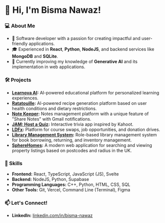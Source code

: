 # 👋 Hi, I'm Bisma Nawaz!

### 💻 About Me
- 🚀 Software developer with a passion for creating impactful and user-friendly applications.
- 🎓 Experienced in **React**, **Python**, **NodeJS**, and backend services like **MongoDB** and **SQLite**.
- 🌱 Currently improving my knowledge of **Generative AI** and its implementation in web applications.

### 🛠️ Projects
- **[Learnova AI](https://github.com/bisma-nawaz/Learnova-AI):** AI-powered educational platform for personalized learning experiences.
- **[Ratatouille](https://github.com/bisma-nawaz/healthyplateAI):** AI-powered recipe generation platform based on user health conditions and dietary restrictions.
- **[Note Keeper](https://github.com/bisma-nawaz/bisma-mern-10pshine):** Notes management platform with a unique feature of "Share Notes" with Gmail notifications. 
- **[JAM: Host a Quiz](https://github.com/TorqueKill/P01_JAM):** Interactive trivia app inspired by Kahoot.
- **[LDFx](https://github.com/UmarRamzan/LDFx):** Platform for course swaps, job opportunities, and donation drives.
- **[Library Management System](https://github.com/bisma-nawaz/library-management-system):** Role-based library management system for book borrowing, returning, and inventory management.
- **[SphereHomes](https://github.com/bisma-nawaz/SphereHomes):** A modern web application for searching and viewing property listings based on postcodes and radius in the UK.


### 🌟 Skills
- **Frontend:** React, TypeScript, JavaScript (JS), Svelte
- **Backend:** NodeJS, Python, Supabase
- **Programming Languages:** C++, Python, HTML, CSS, SQL
- **Other Tools:** Git, Vercel, Command Line (Terminal), Figma

### 📫 Let's Connect!
- **LinkedIn:** [linkedin.com/in/bisma-nawaz](#)
